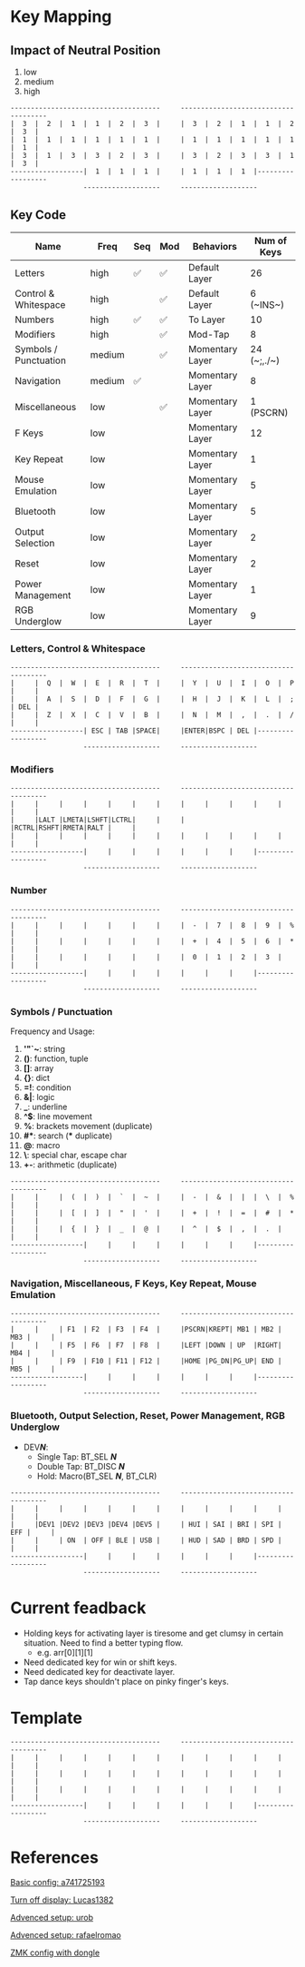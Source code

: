 # Key Mapping

## Impact of Neutral Position

1. low
2. medium
3. high

```
-------------------------------------     -------------------------------------
|  3  |  2  |  1  |  1  |  2  |  3  |     |  3  |  2  |  1  |  1  |  2  |  3  |
|  1  |  1  |  1  |  1  |  1  |  1  |     |  1  |  1  |  1  |  1  |  1  |  1  |
|  3  |  1  |  3  |  3  |  2  |  3  |     |  3  |  2  |  3  |  3  |  1  |  3  |
------------------|  1  |  1  |  1  |     |  1  |  1  |  1  |------------------
                  -------------------     -------------------
```

## Key Code

| Name                    | Freq     | Seq                | Mod                | Behaviors          | Num of Keys   |
|-------------------------|----------|--------------------|--------------------|--------------------|---------------|
| Letters                 | high     | :white_check_mark: | :white_check_mark: | Default Layer      | 26            |
| Control & Whitespace    | high     |                    | :white_check_mark: | Default Layer      | 6 (~INS~)     |
| Numbers                 | high     | :white_check_mark: | :white_check_mark: | To Layer           | 10            |
| Modifiers               | high     |                    | :white_check_mark: | Mod-Tap            | 8             |
| Symbols / Punctuation   | medium   |                    | :white_check_mark: | Momentary Layer    | 24 (~;,./~)   |
| Navigation              | medium   | :white_check_mark: |                    | Momentary Layer    | 8             |
| Miscellaneous           | low      |                    | :white_check_mark: | Momentary Layer    | 1 (PSCRN)     |
| F Keys                  | low      |                    |                    | Momentary Layer    | 12            |
| Key Repeat              | low      |                    |                    | Momentary Layer    | 1             |
| Mouse Emulation         | low      |                    |                    | Momentary Layer    | 5             |
| Bluetooth               | low      |                    |                    | Momentary Layer    | 5             |
| Output Selection        | low      |                    |                    | Momentary Layer    | 2             |
| Reset                   | low      |                    |                    | Momentary Layer    | 2             |
| Power Management        | low      |                    |                    | Momentary Layer    | 1             |
| RGB Underglow           | low      |                    |                    | Momentary Layer    | 9             |

### Letters, Control & Whitespace

```
-------------------------------------     -------------------------------------
|     |  Q  |  W  |  E  |  R  |  T  |     |  Y  |  U  |  I  |  O  |  P  |     |
|     |  A  |  S  |  D  |  F  |  G  |     |  H  |  J  |  K  |  L  |  ;  | DEL |
|     |  Z  |  X  |  C  |  V  |  B  |     |  N  |  M  |  ,  |  .  |  /  |     |
------------------| ESC | TAB |SPACE|     |ENTER|BSPC | DEL |------------------
                  -------------------     -------------------
```

### Modifiers

```
-------------------------------------     -------------------------------------
|     |     |     |     |     |     |     |     |     |     |     |     |     |
|     |LALT |LMETA|LSHFT|LCTRL|     |     |     |RCTRL|RSHFT|RMETA|RALT |     |
|     |     |     |     |     |     |     |     |     |     |     |     |     |
------------------|     |     |     |     |     |     |     |------------------
                  -------------------     -------------------
```


### Number

```
-------------------------------------     -------------------------------------
|     |     |     |     |     |     |     |  -  |  7  |  8  |  9  |  %  |     |
|     |     |     |     |     |     |     |  +  |  4  |  5  |  6  |  *  |     |
|     |     |     |     |     |     |     |  0  |  1  |  2  |  3  |     |     |
------------------|     |     |     |     |     |     |     |------------------
                  -------------------     -------------------
```

### Symbols / Punctuation

Frequency and Usage:
1. **'"`~**: string
2. **()**: function, tuple
3. **[]**: array
4. **{}**: dict
5. **=!**: condition
6. **&|**: logic
7. **_**: underline
8. **^$**: line movement
9. **%**: brackets movement (duplicate)
10. **#\***: search (**\*** duplicate)
11. **@**: macro
12. **\\**: special char, escape char
13. **+\-**: arithmetic (duplicate)

```
-------------------------------------     -------------------------------------
|     |     |  (  |  )  |  `  |  ~  |     |  -  |  &  |  |  |  \  |  %  |     |
|     |     |  [  |  ]  |  "  |  '  |     |  +  |  !  |  =  |  #  |  *  |     |
|     |     |  {  |  }  |  _  |  @  |     |  ^  |  $  |  ,  |  .  |     |     |
------------------|     |     |     |     |     |     |     |------------------
                  -------------------     -------------------
```

### Navigation, Miscellaneous, F Keys, Key Repeat, Mouse Emulation

```
-------------------------------------     -------------------------------------
|     |     | F1  | F2  | F3  | F4  |     |PSCRN|KREPT| MB1 | MB2 | MB3 |     |
|     |     | F5  | F6  | F7  | F8  |     |LEFT |DOWN | UP  |RIGHT| MB4 |     |
|     |     | F9  | F10 | F11 | F12 |     |HOME |PG_DN|PG_UP| END | MB5 |     |
------------------|     |     |     |     |     |     |     |------------------
                  -------------------     -------------------
```

### Bluetooth, Output Selection, Reset, Power Management, RGB Underglow

- DEV***N***:
    - Single Tap: BT_SEL ***N***
    - Double Tap: BT_DISC ***N***
    - Hold: Macro(BT_SEL ***N***, BT_CLR)

```
-------------------------------------     -------------------------------------
|     |     |     |     |     |     |     |     |     |     |     |     |     |
|     |DEV1 |DEV2 |DEV3 |DEV4 |DEV5 |     | HUI | SAI | BRI | SPI | EFF |     |
|     |     | ON  | OFF | BLE | USB |     | HUD | SAD | BRD | SPD |     |     |
------------------|     |     |     |     |     |     |     |------------------
                  -------------------     -------------------
```

# Current feadback

- Holding keys for activating layer is tiresome and get clumsy in certain situation. Need to find a better typing flow.
    - e.g. arr[0][1][1]
- Need dedicated key for win or shift keys.
- Need dedicated key for deactivate layer.
- Tap dance keys shouldn't place on pinky finger's keys.

# Template

```
-------------------------------------     -------------------------------------
|     |     |     |     |     |     |     |     |     |     |     |     |     |
|     |     |     |     |     |     |     |     |     |     |     |     |     |
|     |     |     |     |     |     |     |     |     |     |     |     |     |
------------------|     |     |     |     |     |     |     |------------------
                  -------------------     -------------------
```

# References

[Basic config: a741725193](https://github.com/a741725193/zmk-config-zen-2/actions/runs/9887163274/job/27308328547)

[Turn off display: Lucas1382](https://github.com/Lucas1382/zmk-config-zen-2/tree/patch-1)

[Advenced setup: urob](https://github.com/urob/zmk-config)

[Advenced setup: rafaelromao](https://github.com/rafaelromao/keyboards)

[ZMK config with dongle](https://github.com/aroum/zmk-enki42-dongle)
